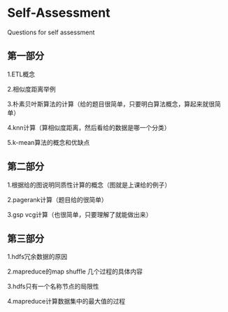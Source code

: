 # Self-Assessment
Questions for self assessment

## 第一部分
1.ETL概念

2.相似度距离举例

3.朴素贝叶斯算法的计算（给的题目很简单，只要明白算法概念，算起来就很简单）

4.knn计算（算相似度距离，然后看给的数据是哪一个分类）

5.k-mean算法的概念和优缺点

## 第二部分
1.根据给的图说明同质性计算的概念（图就是上课给的例子）

2.pagerank计算（题目给的很简单）

3.gsp vcg计算（也很简单，只要理解了就能做出来）

## 第三部分
1.hdfs冗余数据的原因

2.mapreduce的map shuffle 几个过程的具体内容

3.hdfs只有一个名称节点的局限性

4.mapreduce计算数据集中的最大值的过程
